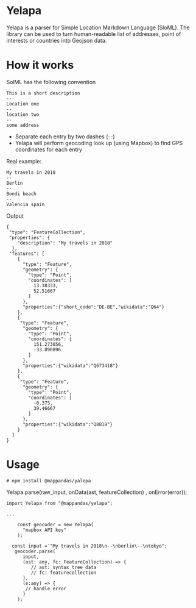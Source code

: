 # Yelapa
Yelapa is a parser for Simple Location Markdown Language (SloML).  The library can be used to turn human-readable list of addresses, point of interests or countries into Geojson data.

# How it works
SolML has the following convention
```
This is a short description  
--
Location one
--
location two
--
some address

```
- Separate each entry by two dashes (--)
- Yelapa will perform geocoding look up (using Mapbox) to find GPS coordinates for each entry

Real example:

```
My travels in 2018
--
Berlin
--
Bondi beach
--
Valencia spain
```
Output
```
{
 "type": "FeatureCollection",
 "properties": {
    "description": "My travels in 2018"
  },
 "features": [
    {
      "type": "Feature",
      "geometry": {
        "type": "Point",
        "coordinates": [
          13.38333,
          52.51667
        ]
      },
      "properties":{"short_code":"DE-BE","wikidata":"Q64"}
    },
    {
     "type": "Feature",
      "geometry": {
        "type": "Point",
        "coordinates": [
          151.273856,
          -33.890896
        ]
      },
      "properties":{"wikidata":"Q673418"}
    },
    {
     "type": "Feature",
      "geometry": {
        "type": "Point",
        "coordinates": [
          -0.375,
          39.46667
        ]
      },
      "properties":{"wikidata":"Q8818"}
    }
  ]
}
```

# Usage

```
# npm install @mappandas/yalepa
```

Yelapa.parse(raw_input, onData(ast, featureCollection) , onError(error));

```
import Yelapa from "@mappandas/yelapa";

...

    const geocoder = new Yelapa(
      "mapbox API key"
    );
  
  const input =¨"My travels in 2018\n--\nberlin\--\ntokyo";
   geocoder.parse(
      input,
      (ast: any, fc: FeatureCollection) => {
         // ast: syntax tree data
         // fc: featurecollection
      },
      (e:any) => {
       // handle error
      }
    );
```
